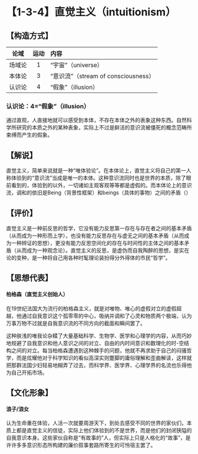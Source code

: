 # 【1-3-4】直觉主义（intuitionism）
## 【构造方式】
| 论域 | 运动           | 内容 |
|:----:|:----------------:|:-----|
| 场域论   | 1|  “宇宙”（universe）  |
| 本体论   | 3| “意识流”（stream of consciousness）   |
| 认识论   | 4|  “假象”（illusion）  |


### 认识论：4=“假象”（illusion）
通过直观，人直接地就可以感受到本体，不存在本体之外的表象这种东西。自然科学所研究的本质之外的某种表象，实际上不过是鲜活的意识流被僵死的概念范畴所束缚而产生的假象。
## 【解说】
直觉主义，简单来说就是一种“唯体验论”。在本体论上，直觉主义将自己的第一人称体验到的“意识流”当成是唯一的本体。这种意识流同时也是世界的本质，除了眼前看到的，体验到的以外，一切诸如主观客观等等都是虚假的。而本体论上的意识流，调和的依旧是Being（背景性框架）和beings（具体的事物）之间的矛盾（）



## 【评价】
直觉主义是一种前反思的哲学，它没有能力反思第一存在与存在者之间的基本矛盾（从而成为一种形而上学），也没有能力反思存在与虚无之间的基本矛盾（从而成为一种辨证的思想），更没有能力反思空间化的存在与时间性的主体之间的基本矛盾（从而成为一种观念论）。直觉主义的反思，是虚伪而自我陶醉的思想，是实在论的变种，是一种将自己用各种时髦理论装扮得分外得体的市民“哲学”。
## 【思想代表】
#### 柏格森（直觉主义创始人）
在19世纪法国大为流行的柏格森主义，就是对唯物、唯心的虚假对立的虚假超越，他通过自我意识这个孤零零的中心，吸纳并调和了心灵和物质两个极端，认为万事万物不过就是自我意识流的不同方向的截面和瞬间罢了。

这种肤浅的唯我论杂糅了大量基础科学、生物学、医学和心理学的内容，从而巧妙地规避了自我意识和他人意识之间的对立、自由的内时间意识和数理化的时-空结构之间的对立。每当柏格森遭遇到这种棘手的问题，他就不再求助于自己的闷骚哲学，而是炫耀他对于科学知识的看似高深实则蹩脚的庸俗理解和歪曲解读，这样就把那群法国少妇轻易地糊弄了过去，而科学界、医学界、心理学界的名流也乐得他为自己开拓市场。
## 【文化形象】
#### 浪子/浪女
认为生命重在体验，人活一次就要周游天下，到处去感受不同的世界的家伙们，本质上都是直觉主义的信徒，实际上他们体验到的不是世界，而是他们的封闭狭隘的自我意识本身。这些家伙自称是“有故事的”人，但实际上只是人格化的“故事”，是许许多多意识形态所构建的廉价叙事套路所寄生的可怜宿主罢了。
